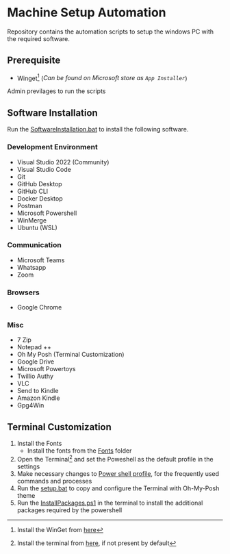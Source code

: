 # Machine Setup Automation
Repository contains the automation scripts to setup the windows PC with the required software.

## Prerequisite
- Winget[^1] (_Can be found on Microsoft store as `App Installer`_)

Admin previlages to run the scripts

## Software Installation
Run the [SoftwareInstallation.bat](SoftwareInstallations.bat) to install the following software.
### Development Environment
- Visual Studio 2022 (Community)
- Visual Studio Code
- Git
- GitHub Desktop
- GitHub CLI
- Docker Desktop
- Postman
- Microsoft Powershell
- WinMerge
- Ubuntu (WSL)

### Communication
- Microsoft Teams
- Whatsapp
- Zoom

### Browsers
- Google Chrome

### Misc
- 7 Zip
- Notepad ++
- Oh My Posh (Terminal Customization)
- Google Drive
- Microsoft Powertoys
- Twillio Authy 
- VLC
- Send to Kindle
- Amazon Kindle
- Gpg4Win

## Terminal Customization
1. Install the Fonts
    - Install the fonts from the [Fonts](./Fonts/CascadiaCode/) folder
2. Open the Terminal[^2] and set the Poweshell as the default profile in the settings
3. Make necessary changes to [Power shell profile](./TerminalSetup/ConfigFiles/powershellProfile.ps1), for the frequently used commands and processes
4. Run the [setup.bat](./TerminalSetup/setup.bat) to copy and configure the Terminal with Oh-My-Posh theme
5. Run the [InstallPackages.ps1](./TerminalSetup/InstallPackages.ps1) in the terminal to install the additional packages required by the powershell


[^1]: Install the WinGet from [here][wingetLink]
[^2]: Install the terminal from [here][TerminalGitHubLink], if not present by default


[wingetLink]: https://aka.ms/getwinget
[TerminalGitHubLink]: https://github.com/microsoft/terminal/releases